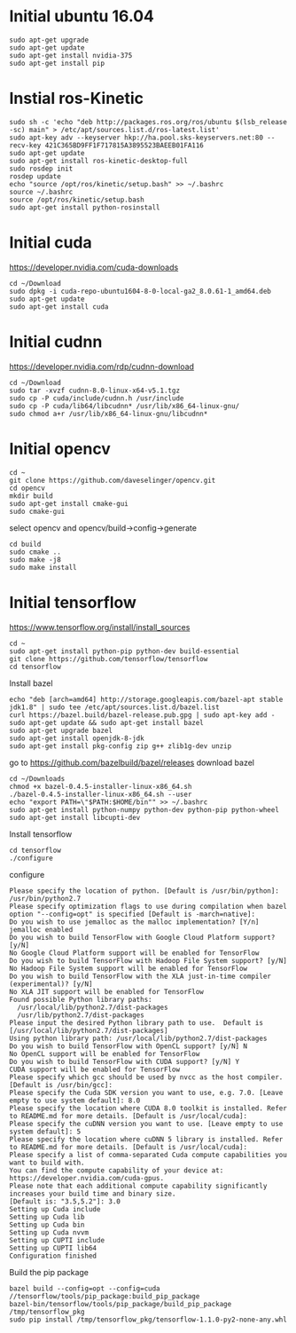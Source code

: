 # Initial ubuntu 16.04
	sudo apt-get upgrade
	sudo apt-get update
	sudo apt-get install nvidia-375
	sudo apt-get install pip

# Instial ros-Kinetic
	sudo sh -c 'echo "deb http://packages.ros.org/ros/ubuntu $(lsb_release -sc) main" > /etc/apt/sources.list.d/ros-latest.list'
	sudo apt-key adv --keyserver hkp://ha.pool.sks-keyservers.net:80 --recv-key 421C365BD9FF1F717815A3895523BAEEB01FA116
	sudo apt-get update
	sudo apt-get install ros-kinetic-desktop-full
	sudo rosdep init
	rosdep update
	echo "source /opt/ros/kinetic/setup.bash" >> ~/.bashrc
	source ~/.bashrc
	source /opt/ros/kinetic/setup.bash
	sudo apt-get install python-rosinstall
# Initial cuda
https://developer.nvidia.com/cuda-downloads

	cd ~/Download
	sudo dpkg -i cuda-repo-ubuntu1604-8-0-local-ga2_8.0.61-1_amd64.deb
	sudo apt-get update
	sudo apt-get install cuda
# Initial cudnn
https://developer.nvidia.com/rdp/cudnn-download

	cd ~/Download
	sudo tar -xvzf cudnn-8.0-linux-x64-v5.1.tgz 
	sudo cp -P cuda/include/cudnn.h /usr/include
	sudo cp -P cuda/lib64/libcudnn* /usr/lib/x86_64-linux-gnu/
	sudo chmod a+r /usr/lib/x86_64-linux-gnu/libcudnn*
# Initial opencv
	cd ~
	git clone https://github.com/daveselinger/opencv.git
	cd opencv
	mkdir build
	sudo apt-get install cmake-gui
	sudo cmake-gui
select opencv and opencv/build->config->generate

	cd build
	sudo cmake ..
	sudo make -j8
	sudo make install
# Initial tensorflow
https://www.tensorflow.org/install/install_sources
	
	cd ~
	sudo apt-get install python-pip python-dev build-essential 
	git clone https://github.com/tensorflow/tensorflow 
	cd tensorflow
Install bazel

	echo "deb [arch=amd64] http://storage.googleapis.com/bazel-apt stable jdk1.8" | sudo tee /etc/apt/sources.list.d/bazel.list
	curl https://bazel.build/bazel-release.pub.gpg | sudo apt-key add -
	sudo apt-get update && sudo apt-get install bazel
	sudo apt-get upgrade bazel
	sudo apt-get install openjdk-8-jdk
	sudo apt-get install pkg-config zip g++ zlib1g-dev unzip
go to https://github.com/bazelbuild/bazel/releases download bazel

	cd ~/Downloads
	chmod +x bazel-0.4.5-installer-linux-x86_64.sh
	./bazel-0.4.5-installer-linux-x86_64.sh --user
	echo "export PATH=\"$PATH:$HOME/bin"" >> ~/.bashrc
 	sudo apt-get install python-numpy python-dev python-pip python-wheel
	sudo apt-get install libcupti-dev 
Install tensorflow

	cd tensorflow
	./configure
configure

	Please specify the location of python. [Default is /usr/bin/python]: /usr/bin/python2.7
	Please specify optimization flags to use during compilation when bazel option "--config=opt" is specified [Default is -march=native]:
	Do you wish to use jemalloc as the malloc implementation? [Y/n]
	jemalloc enabled
	Do you wish to build TensorFlow with Google Cloud Platform support? [y/N]
	No Google Cloud Platform support will be enabled for TensorFlow
	Do you wish to build TensorFlow with Hadoop File System support? [y/N]
	No Hadoop File System support will be enabled for TensorFlow
	Do you wish to build TensorFlow with the XLA just-in-time compiler (experimental)? [y/N]
	No XLA JIT support will be enabled for TensorFlow
	Found possible Python library paths:
	  /usr/local/lib/python2.7/dist-packages
	  /usr/lib/python2.7/dist-packages
	Please input the desired Python library path to use.  Default is [/usr/local/lib/python2.7/dist-packages]
	Using python library path: /usr/local/lib/python2.7/dist-packages
	Do you wish to build TensorFlow with OpenCL support? [y/N] N
	No OpenCL support will be enabled for TensorFlow
	Do you wish to build TensorFlow with CUDA support? [y/N] Y
	CUDA support will be enabled for TensorFlow
	Please specify which gcc should be used by nvcc as the host compiler. [Default is /usr/bin/gcc]:
	Please specify the Cuda SDK version you want to use, e.g. 7.0. [Leave empty to use system default]: 8.0
	Please specify the location where CUDA 8.0 toolkit is installed. Refer to README.md for more details. [Default is /usr/local/cuda]:
	Please specify the cuDNN version you want to use. [Leave empty to use system default]: 5
	Please specify the location where cuDNN 5 library is installed. Refer to README.md for more details. [Default is /usr/local/cuda]:
	Please specify a list of comma-separated Cuda compute capabilities you want to build with.
	You can find the compute capability of your device at: https://developer.nvidia.com/cuda-gpus.
	Please note that each additional compute capability significantly increases your build time and binary size.
	[Default is: "3.5,5.2"]: 3.0
	Setting up Cuda include
	Setting up Cuda lib
	Setting up Cuda bin
	Setting up Cuda nvvm
	Setting up CUPTI include
	Setting up CUPTI lib64
	Configuration finished
	
Build the pip package

	bazel build --config=opt --config=cuda //tensorflow/tools/pip_package:build_pip_package 
	bazel-bin/tensorflow/tools/pip_package/build_pip_package /tmp/tensorflow_pkg
	sudo pip install /tmp/tensorflow_pkg/tensorflow-1.1.0-py2-none-any.whl
